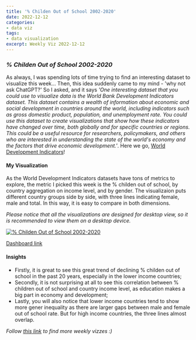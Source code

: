 ```yaml
---
title: '% Childen Out of School 2002-2020'
date: 2022-12-12
categories:
- data viz
tags:
- data visualization
excerpt: Weekly Viz 2022-12-12
---
```


### *% Childen Out of School 2002-2020*

As always, I was spending lots of time trying to find an interesting dataset to visualize this week... Then, this idea suddenly came to my mind - 'why not ask ChatGPT?' So I asked, and it says *'One interesting dataset that you could use to visualize data is the World Bank Development Indicators dataset. This dataset contains a wealth of information about economic and social development in countries around the world, including indicators such as gross domestic product, population, and unemployment rate. You could use this dataset to create visualizations that show how these indicators have changed over time, both globally and for specific countries or regions. This could be a useful resource for researchers, policymakers, and others who are interested in understanding the state of the world's economy and the factors that drive economic development.'*. Here we go, [World Development Indicators](https://databank.worldbank.org/source/world-development-indicators#)!

#### My Visualization

As the World Development Indicators datasets have tons of metrics to explore, the metric I picked this week is the % childen out of school, by country aggregation on income level, and by gender. The visualizaion puts different country groups side by side, with three lines indicating female, male and total. In this way, it is easy to compare in both dimensions.  

*Please notice that all the visualizations are designed for desktop view, so it is recommended to view them on a desktop device.*  

<div class='tableauPlaceholder' id='viz1670906741062' style='position: relative'>
  <noscript><a href='#'>
    <img alt='% Childen Out of School 2002-2020 ' src='https:&#47;&#47;public.tableau.com&#47;static&#47;images&#47;20&#47;20221212ChildenOutofSchool2002-2020&#47;ChildenOutofSchool2002-2020&#47;1_rss.png' style='border: none' />
    </a></noscript>
  <object class='tableauViz'  style='display:none;'>
    <param name='host_url' value='https%3A%2F%2Fpublic.tableau.com%2F' />
    <param name='embed_code_version' value='3' />
    <param name='site_root' value='' />
    <param name='name' value='20221212ChildenOutofSchool2002-2020&#47;ChildenOutofSchool2002-2020' />
    <param name='tabs' value='no' />
    <param name='toolbar' value='yes' />
    <param name='static_image' value='https:&#47;&#47;public.tableau.com&#47;static&#47;images&#47;20&#47;20221212ChildenOutofSchool2002-2020&#47;ChildenOutofSchool2002-2020&#47;1.png' />
    <param name='animate_transition' value='yes' />
    <param name='display_static_image' value='yes' />
    <param name='display_spinner' value='yes' />
    <param name='display_overlay' value='yes' />
    <param name='display_count' value='yes' />
    <param name='language' value='en-US' />
    <param name='filter' value='publish=yes' />
  </object></div>             
  <script type='text/javascript'>         
    var divElement = document.getElementById('viz1670906741062');                
  var vizElement = divElement.getElementsByTagName('object')[0];           
  if ( divElement.offsetWidth > 800 ) { vizElement.style.width='800px';vizElement.style.height='627px';} else if ( divElement.offsetWidth > 500 ) { vizElement.style.width='800px';vizElement.style.height='627px';} else { vizElement.style.width='100%';vizElement.style.height='727px';}                 
  var scriptElement = document.createElement('script');              
  scriptElement.src = 'https://public.tableau.com/javascripts/api/viz_v1.js';    
  vizElement.parentNode.insertBefore(scriptElement, vizElement);        
</script>  

[Dashboard link](https://public.tableau.com/views/20221212ChildenOutofSchool2002-2020/ChildenOutofSchool2002-2020?:language=en-US&publish=yes&:display_count=n&:origin=viz_share_link)
  
#### Insights
* Firstly, it is great to see this great trend of declining % childen out of school in the past 20 years, especially in the lower income countries;  
* Secondly, it is not surprising at all to see this correlation between % children out of school and country income level, as education makes a big part in economy and development;  
* Lastly, you will also notice that lower income countries tend to show more gener inequality as there are larger gaps between male and female out of school rate. But for high income countries, the three lines almost overlap.  
  
*Follow [this link](https://yudong-94.github.io/personal-website/project/WeeklyViz2022/) to find more weekly vizzes :)*
